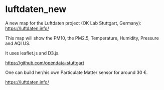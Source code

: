 # luftdaten_new

A new map for the Luftdaten project (OK Lab Stuttgart, Germany): https://luftdaten.info/

This map will show the PM10, the PM2.5, Temperature, Humidity, Pressure and AQI US.

It uses leaflet.js and D3.js.

https://github.com/opendata-stuttgart

One can build her/his own Particulate Matter sensor for around 30 €. 

https://luftdaten.info/